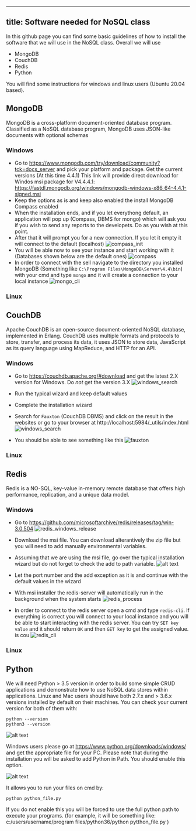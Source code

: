 
---
title: Software needed for NoSQL class
---

In this github page you can find some basic guidelines of how to install the software that we will use in the NoSQL class. Overall we will use
- MongoDB
- CouchDB
- Redis
- Python

You will find some instructions for windows and linux users (Ubuntu 20.04 based). 

## MongoDB
MongoDB is a cross-platform document-oriented database program. Classified as a NoSQL database program, MongoDB uses JSON-like documents with optional schemas

### Windows
- Go to https://www.mongodb.com/try/download/community?tck=docs_server and pick your platform and package. Get the current versions (At this time 4.4.1)
This link will provide direct download for Windos msi package for V4.4.4.1: https://fastdl.mongodb.org/windows/mongodb-windows-x86_64-4.4.1-signed.msi
- Keep the options as is and keep also enabled the install MongoDB Compass enabled
- When the installation ends, and if you let everythong default, an application will pop up (Compass, DBMS for mongo) which will ask you if you wish to send any reports to the developets. Do as you wish at this point. 
- After that it will prompt you for a new connection. If you let it empty it will connect to the default (localhost)
![compass_init](images/compass.PNG)
- You will be able now to see your instance and start working with it (Databases shown below are the default ones)
![compass](images/compass2.PNG)
- In order to connect with the sell navigate to the directory you installed MongoDB (Something like `C:\Program Files\MongoDB\Server\4.4\bin`) with your cmd and type `mongo` and it will create a connection to your local instance
![mongo_cli](images/mongoshell.PNG)

### Linux

## CouchDB
Apache CouchDB is an open-source document-oriented NoSQL database, implemented in Erlang. CouchDB uses multiple formats and protocols to store, transfer, and process its data, it uses JSON to store data, JavaScript as its query language using MapReduce, and HTTP for an API.

### Windows
- Go to https://couchdb.apache.org/#download and get the latest 2.X version for Windows. Do *not* get the version 3.X 
![windows_search](images/windows_couch_install.PNG)
- Run the typical wizard  and keep default values
- Complete the installation wizard
- Search for `Fauxton` (CouchDB DBMS) and click on the result in the websites or go to your browser at http://localhost:5984/_utils/index.html 
![windows_search](images/windows_couch_fauxton.PNG)

- You should be able to see something like this
![fauxton](images/fauxton_web.PNG)

### Linux

## Redis
Redis is a NO-SQL, key-value in-memory remote database that offers high performance, replication, and a unique data model. 

### Windows
- Go to https://github.com/microsoftarchive/redis/releases/tag/win-3.0.504
![redis_windows_release](/images/redis_windows_release.PNG)

- Download the msi file. You can download alterantively the zip file but you will need to add manually environmental variables.
- Assuming that we are using the msi file, go over the typical installation wizard but do not forget to check the add to path variable.
![alt text](/images/redis_windows_path.PNG)

- Let the port number and the add exception as it is and continue with the default values in the wizard
- With msi installer the redis-server will automatically run in the background when the system starts
![redis_process](/images/redis_windows_redis_server.PNG)

- In order to connect to the redis server open a cmd and type `redis-cli`. If everything is correct you will connect to your local instance and you will be able to start interacting with the redis server. You can try `SET key value` and it should return `OK` and then `GET key` to get the assigned value.
is cou
![redis_cli](/images/redis_windows_redis_cli.PNG)


### Linux


## Python

We will need Python > 3.5 version in order to build some simple CRUD applications and demonstrate how to use NoSQL data stores within applications.
Linux and Mac users should have both 2.7.x and > 3.6.x versions installed by default on their machines. You can check your current version for both of them with:

```
python --version
python3 --version
```

![alt text](/images/pythonv.png)

Windows users please go at https://www.python.org/downloads/windows/ and get the appropriate file for your PC. Please note that during the installation you will be asked to add Python in Path. You should enable this option. 

![alt text](/images/pythonpath.png)

It allows you to run your files on cmd by: 

```
python python_file.py
```

If you do not enable this you will be forced to use the full python path to execute your programs. (for example, it will be something like: 
c:/users/username/program files/python36/python pytthon_file.py )
